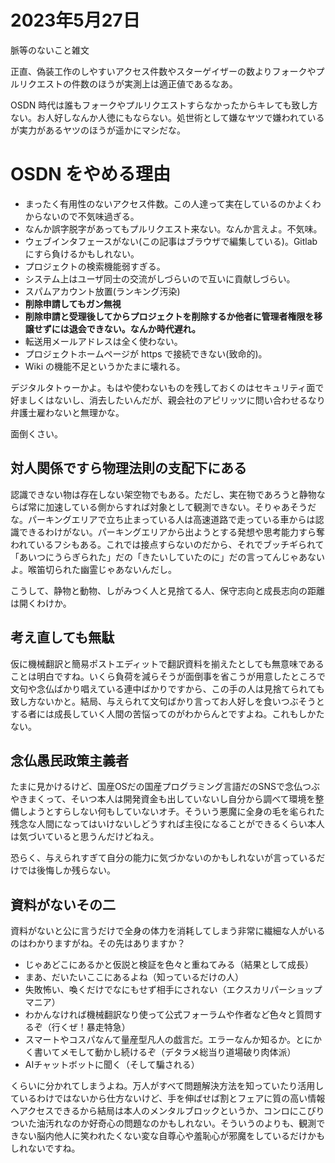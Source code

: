 # 2023年5月27日

脈等のないこと雑文

正直、偽装工作のしやすいアクセス件数やスターゲイザーの数よりフォークやプルリクエストの件数のほうが実測上は適正値であるなあ。

OSDN 時代は誰もフォークやプルリクエストすらなかったからキレても致し方ない。お人好しなんか人徳にもならない。処世術として嫌なヤツで嫌われているが実力があるヤツのほうが遥かにマシだな。

# OSDN をやめる理由

* まったく有用性のないアクセス件数。この人達って実在しているのかよくわからないので不気味過ぎる。
* なんか誤字脱字があってもプルリクエスト来ない。なんか言えよ。不気味。
* ウェブインタフェースがない(この記事はブラウザで編集している)。Gitlabにすら負けるかもしれない。
* プロジェクトの検索機能弱すぎる。
* システム上はユーザ同士の交流がしづらいので互いに貢献しづらい。
* スパムアカウント放置(ランキング汚染)
* **削除申請してもガン無視**
* **削除申請と受理後してからプロジェクトを削除するか他者に管理者権限を移譲せずには退会できない。なんか時代遅れ。**
* 転送用メールアドレスは全く使わない。
* プロジェクトホームページが https で接続できない(致命的)。
* Wiki の機能不足というかたまに壊れる。

デジタルタトゥーかよ。もはや使わないものを残しておくのはセキュリティ面で好ましくはないし、消去したいんだが、親会社のアピリッツに問い合わせるなり弁護士雇わないと無理かな。

面倒くさい。

## 対人関係ですら物理法則の支配下にある
認識できない物は存在しない架空物でもある。ただし、実在物であろうと静物ならば常に加速している側からすれば対象として観測できない。そりゃあそうだな。パーキングエリアで立ち止まっている人は高速道路で走っている車からは認識できるわけがない。パーキングエリアから出ようとする発想や思考能力すら奪われているフシもある。これでは接点すらないのだから、それでブッチギられて「あいつにうらぎられた」だの「きたいしていたのに」だの言ってんじゃあないよ。喉笛切られた幽霊じゃあないんだし。

こうして、静物と動物、しがみつく人と見捨てる人、保守志向と成長志向の距離は開くわけか。

## 考え直しても無駄
仮に機械翻訳と簡易ポストエディットで翻訳資料を揃えたとしても無意味であることは明白ですね。いくら負荷を減らそうが面倒事を省こうが用意したところで文句や念仏ばかり唱えている連中ばかりですから、この手の人は見捨てられても致し方ないかと。結局、与えられて文句ばかり言ってお人好しを食いつぶそうとする者には成長していく人間の苦悩ってのがわからんとですよね。これもしかたない。

## 念仏愚民政策主義者
たまに見かけるけど、国産OSだの国産プログラミング言語だのSNSで念仏つぶやきまくって、そいつ本人は開発資金も出していないし自分から調べて環境を整備しようとすらしない何もしていないオチ。そういう悪魔に全身の毛を毟られた残念な人間になってはいけないしどうすれば主役になることができるくらい本人は気づいていると思うんだけどねえ。

恐らく、与えられすぎて自分の能力に気づかないのかもしれないが言っているだけでは後悔しか残らない。

## 資料がないその二

資料がないと公に言うだけで全身の体力を消耗してしまう非常に繊細な人がいるのはわかりますがね。その先はありますか？

* じゃあどこにあるかと仮説と検証を色々と重ねてみる（結果として成長）
* まあ、だいたいここにあるよね（知っているだけの人）
* 失敗怖い、喚くだけでなにもせず相手にされない（エクスカリパーショップマニア）
* わかんなければ機械翻訳なり使って公式フォーラムや作者など色々と質問するぞ（行くぜ！暴走特急）
* スマートやコスパなんて量産型凡人の戯言だ。エラーなんか知るか。とにかく書いてメモして動かし続けるぞ（デタラメ総当り道場破り肉体派）
* AIチャットボットに聞く（そして騙される）

くらいに分かれてしまうよね。万人がすべて問題解決方法を知っていたり活用しているわけではないから仕方ないけど、手を伸ばせば割とフェアに質の高い情報へアクセスできるから結局は本人のメンタルブロックというか、コンロにこびりついた油汚れなのか好奇心の問題なのかもしれない。そういうのよりも、観測できない脳内他人に笑われたくない変な自尊心や羞恥心が邪魔をしているだけかもしれないですね。

